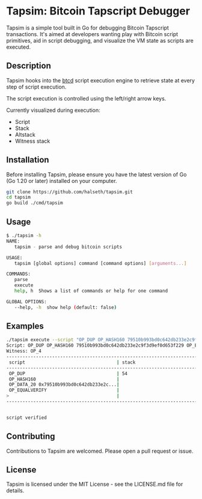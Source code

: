 # Tapsim: Bitcoin Tapscript Debugger

Tapsim is a simple tool built in Go for debugging Bitcoin Tapscript
transactions. It's aimed at developers wanting play with Bitcoin script
primitives, aid in script debugging, and visualize the VM state as scripts are
executed.

## Description
Tapsim hooks into the [btcd](https://github.com/btcsuite/btcd) script execution
engine to retrieve state at every step of script execution.

The script execution is controlled using the left/right arrow keys.

Currently visualized during execution:
- Script
- Stack
- Altstack
- Witness stack

## Installation

Before installing Tapsim, please ensure you have the latest version of Go (Go
1.20 or later) installed on your computer.

```bash
git clone https://github.com/halseth/tapsim.git
cd tapsim
go build ./cmd/tapsim
```

## Usage
```bash
$ ./tapsim -h
NAME:
   tapsim - parse and debug bitcoin scripts

USAGE:
   tapsim [global options] command [command options] [arguments...]

COMMANDS:
   parse
   execute
   help, h  Shows a list of commands or help for one command

GLOBAL OPTIONS:
   --help, -h  show help (default: false)
```

## Examples
```bash
./tapsim execute --script "OP_DUP OP_HASH160 79510b993bd0c642db233e2c9f3d9ef0d653f229 OP_EQUALVERIFY" --witness "OP_4"
Script: OP_DUP OP_HASH160 79510b993bd0c642db233e2c9f3d9ef0d653f229 OP_EQUALVERIFY
Witness: OP_4
------------------------------------------------------------------------------------------------------------------------------------------------------------------------
 script                                  | stack                                   | alt stack                               | witness
------------------------------------------------------------------------------------------------------------------------------------------------------------------------
 OP_DUP                                  | 54                                      |                                         |
 OP_HASH160                              |                                         |                                         |
 OP_DATA_20 0x79510b993bd0c642db233e2c...|                                         |                                         |
 OP_EQUALVERIFY                          |                                         |                                         |
>                                        |                                         |                                         |
------------------------------------------------------------------------------------------------------------------------------------------------------------------------


script verified
```

## Contributing
Contributions to Tapsim are welcomed. Please open a pull request or issue.

## License
Tapsim is licensed under the MIT License - see the LICENSE.md file for details.
